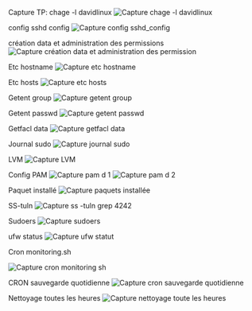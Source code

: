 Capture TP:
chage -l davidlinux
![Capture chage -l davidlinux](https://github.com/user-attachments/assets/d9d79e6d-40ef-440b-b2d0-69b2815bbaa2)

config sshd config
![Capture config sshd_config](https://github.com/user-attachments/assets/f0b3043c-20e5-49a8-9076-bd4dbf921bdd)

création data et administration des permissions
![Capture création data et administration des permission](https://github.com/user-attachments/assets/1471b5df-1f1c-4abf-a9a6-ba15fb109b2a)

Etc hostname
![Capture etc hostname](https://github.com/user-attachments/assets/0fe66aa0-345d-4bcc-83ea-9da1cc306247)

Etc hosts
![Capture etc hosts](https://github.com/user-attachments/assets/84e89c22-1da4-49a6-bc27-c9ff58d1f3e6)

Getent group
![Capture getent group](https://github.com/user-attachments/assets/e228fc63-9edd-43f0-931f-81de161a6660)

Getent passwd
![Capture getent passwd](https://github.com/user-attachments/assets/06ffcf2a-42d2-434a-ae2a-6b58a9ff91c9)

Getfacl data
![Capture getfacl data](https://github.com/user-attachments/assets/0fa9ea8f-57ea-43bf-b425-326676bf972d)

Journal sudo
![Capture journal sudo](https://github.com/user-attachments/assets/75e43414-51e6-48f1-891a-470e5519cf1c)

LVM
![Capture LVM](https://github.com/user-attachments/assets/c0218d85-02f5-45d8-8587-c6f3939fcbdb)

Config PAM
![Capture pam d 1](https://github.com/user-attachments/assets/f88ad681-5e6e-4481-bfe9-da2aada5d6f6)
![Capture pam d 2](https://github.com/user-attachments/assets/6f5583dd-2aa8-475e-955f-d8d0737ee57b)

Paquet installé
![Capture paquets installée](https://github.com/user-attachments/assets/563fe383-9d25-4a30-b4e3-992a827fbef6)

SS-tuln
![Capture ss -tuln  grep 4242](https://github.com/user-attachments/assets/84aaee5d-c174-4930-881c-e0cd86d0b11d)

Sudoers
![Capture sudoers](https://github.com/user-attachments/assets/b24e77c5-d447-4641-8049-72680256f60b)

ufw status
![Capture ufw statut](https://github.com/user-attachments/assets/c1e1f395-c854-44c8-8482-49ff9e81d774)

Cron monitoring.sh

![Capture cron monitoring sh](https://github.com/user-attachments/assets/e4d1b48e-e8de-41ea-abc8-c192bf5547f1)

CRON sauvegarde quotidienne
![Capture cron sauvegarde quotidienne](https://github.com/user-attachments/assets/f2e7a89c-dca0-4d54-97f3-241889c2e117)

Nettoyage toutes les heures
![Capture nettoyage toute les heures](https://github.com/user-attachments/assets/a9534052-7eff-4a1c-a930-bf698d0201d2)
